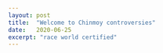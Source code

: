 ```yaml
---
layout: post
title:  "Welcome to Chinmoy controversies"
date:   2020-06-25
excerpt: "race world certified"
---
```

